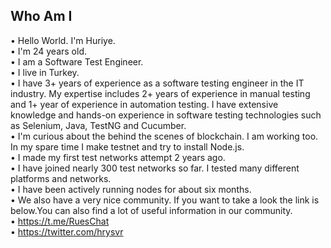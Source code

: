 Who Am I 
-----------------------------------------------------------------------
•	Hello World. I'm Huriye.  
•	I'm 24 years old.  
•	I am a Software Test Engineer.  
•	I live in Turkey.  
•	I have 3+ years of experience as a software testing engineer in the IT industry. My expertise includes 2+ years of experience in manual testing and 1+ year of experience in automation testing. I have extensive knowledge and hands-on experience in software testing technologies such as Selenium, Java, TestNG and Cucumber.  
•	I'm curious about the behind the scenes of blockchain. I am working too. In my spare time I make testnet and try to install Node.js.  
•	I made my first test networks attempt 2 years ago.  
•	I have joined nearly 300 test networks so far. I tested many different platforms and networks.  
•	I have been actively running nodes for about six months.  
•	We also have a very nice community. If you want to take a look the link is below.You can also find a lot of useful information in our community.  
•	https://t.me/RuesChat  
•	https://twitter.com/hrysvr  
